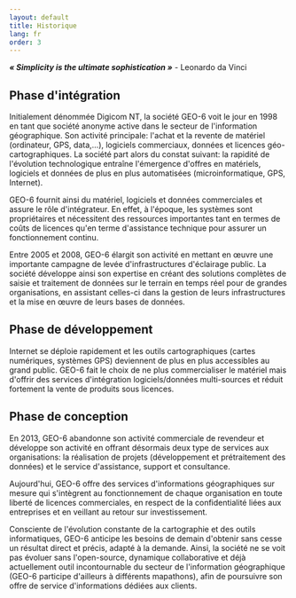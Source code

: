 ```yaml
---
layout: default
title: Historique
lang: fr
order: 3
---
```

**_« Simplicity is the ultimate sophistication »_** - Leonardo da Vinci

## Phase d'intégration

Initialement dénommée Digicom NT, la société GEO-6 voit le jour en 1998 en tant que société anonyme active dans le secteur de l'information géographique. Son activité principale: l'achat et la revente de matériel (ordinateur, GPS, data,…), logiciels commerciaux, données et licences géo-cartographiques. La société part alors du constat suivant: la rapidité de l'évolution technologique entraîne l'émergence d'offres en matériels, logiciels et données de plus en plus automatisées (microinformatique, GPS, Internet).

GEO-6 fournit ainsi du matériel, logiciels et données commerciales et assure le rôle d'intégrateur. En effet, à l'époque, les systèmes sont propriétaires et nécessitent des ressources importantes tant en termes de coûts de licences qu'en terme d'assistance technique pour assurer un fonctionnement continu.

Entre 2005 et 2008, GEO-6 élargit son activité en mettant en œuvre une importante campagne de levée d'infrastructures d'éclairage public. La société développe ainsi son expertise en créant des solutions complètes de saisie et traitement de données sur le terrain en temps réel pour de grandes organisations, en assistant celles-ci dans la gestion de leurs infrastructures et la mise en œuvre de leurs bases de données.

## Phase de développement

Internet se déploie rapidement et les outils cartographiques (cartes numériques, systèmes GPS) deviennent de plus en plus accessibles au grand public. GEO-6 fait le choix de ne plus commercialiser le matériel mais d'offrir des services d'intégration logiciels/données multi-sources et réduit fortement la vente de produits sous licences.

## Phase de conception

En 2013, GEO-6 abandonne son activité commerciale de revendeur et développe son activité en offrant désormais deux type de services aux organisations: la réalisation de projets (développement et prétraitement des données) et le service d'assistance, support et consultance.

Aujourd'hui, GEO-6 offre des services d'informations géographiques sur mesure qui s'intègrent au fonctionnement de chaque organisation en toute liberté de licences commerciales, en respect de la confidentialité liées aux entreprises et en veillant au retour sur investissement.

Consciente de l'évolution constante de la cartographie et des outils informatiques, GEO-6 anticipe les besoins de demain d'obtenir sans cesse un résultat direct et précis, adapté à la demande. Ainsi, la société ne se voit pas évoluer sans l'open-source, dynamique collaborative et déjà actuellement outil incontournable du secteur de l'information géographique (GEO-6 participe d'ailleurs à différents mapathons), afin de poursuivre son offre de service d'informations dédiées aux clients.
